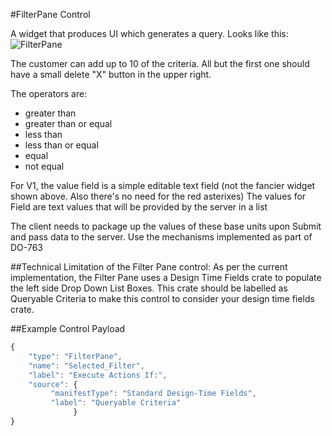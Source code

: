 #FilterPane Control

A widget that produces UI which generates a query. Looks like this: ![FilterPane](https://github.com/Fr8org/Fr8Core/blob/master/Docs/img/FilterPane.png)

The customer can add up to 10 of the criteria. All but the first one should have a small delete "X" button in the upper right.

The operators are:
- greater than
- greater than or equal
- less than
- less than or equal
- equal
- not equal

For V1, the value field is a simple editable text field (not the fancier widget shown above. Also there's no need for the red asterixes)
The values for Field are text values that will be provided by the server in a list

The client needs to package up the values of these base units upon Submit and pass data to the server. Use the mechanisms implemented as part of DO-763

##Technical Limitation of the Filter Pane control:
As per the current implementation, the Filter Pane uses a Design Time Fields crate to populate the left side Drop Down List Boxes. This crate should be labelled as Queryable Criteria to make this control to consider your design time fields crate.

##Example Control Payload
```javascript
{
    "type": "FilterPane",
    "name": "Selected_Filter",
    "label": "Execute Actions If:",
    "source": {
         "manifestType": "Standard Design-Time Fields",
         "label": "Queryable Criteria"
              }
}
```
